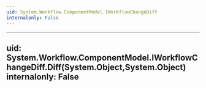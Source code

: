 ```yaml
---
uid: System.Workflow.ComponentModel.IWorkflowChangeDiff
internalonly: False
---
```


---
uid: System.Workflow.ComponentModel.IWorkflowChangeDiff.Diff(System.Object,System.Object)
internalonly: False
---
